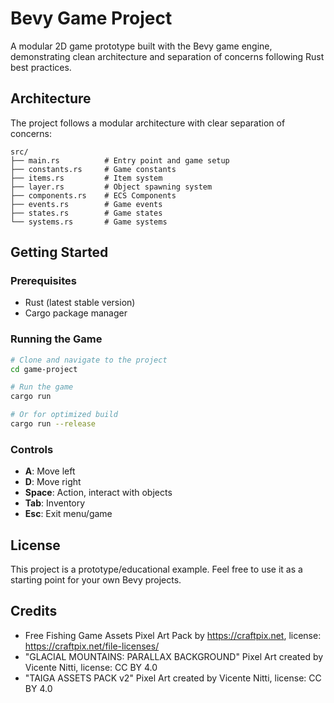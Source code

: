 # Bevy Game Project

A modular 2D game prototype built with the Bevy game engine, demonstrating clean architecture and separation of concerns following Rust best practices.

## Architecture

The project follows a modular architecture with clear separation of concerns:

```
src/
├── main.rs          # Entry point and game setup
├── constants.rs     # Game constants
├── items.rs         # Item system
├── layer.rs         # Object spawning system
├── components.rs    # ECS Components
├── events.rs        # Game events
├── states.rs        # Game states
└── systems.rs       # Game systems
```

## Getting Started

### Prerequisites
- Rust (latest stable version)
- Cargo package manager

### Running the Game
```bash
# Clone and navigate to the project
cd game-project

# Run the game
cargo run

# Or for optimized build
cargo run --release
```

### Controls
- **A**: Move left
- **D**: Move right
- **Space**: Action, interact with objects
- **Tab**: Inventory
- **Esc**: Exit menu/game

## License

This project is a prototype/educational example. Feel free to use it as a starting point for your own Bevy projects.

## Credits
- Free Fishing Game Assets Pixel Art Pack by https://craftpix.net, license: https://craftpix.net/file-licenses/
- "GLACIAL MOUNTAINS: PARALLAX BACKGROUND" Pixel Art created by Vicente Nitti, license: CC BY 4.0
- "TAIGA ASSETS PACK v2" Pixel Art created by Vicente Nitti, license: CC BY 4.0

